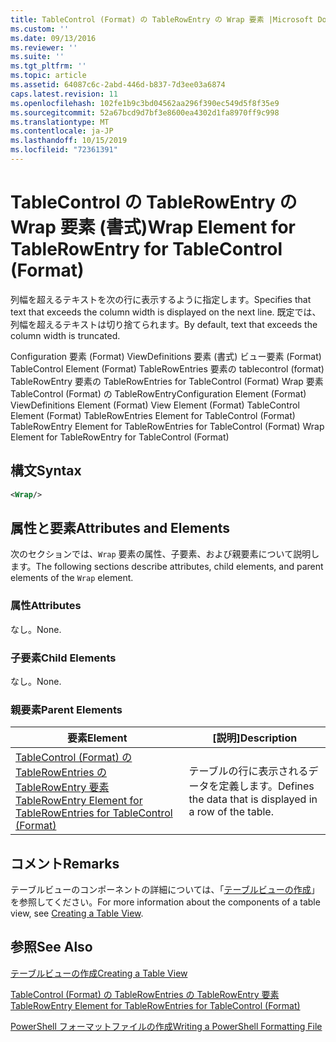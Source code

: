```yaml
---
title: TableControl (Format) の TableRowEntry の Wrap 要素 |Microsoft Docs
ms.custom: ''
ms.date: 09/13/2016
ms.reviewer: ''
ms.suite: ''
ms.tgt_pltfrm: ''
ms.topic: article
ms.assetid: 64087c6c-2abd-446d-b837-7d3ee03a6874
caps.latest.revision: 11
ms.openlocfilehash: 102fe1b9c3bd04562aa296f390ec549d5f8f35e9
ms.sourcegitcommit: 52a67bcd9d7bf3e8600ea4302d1fa8970ff9c998
ms.translationtype: MT
ms.contentlocale: ja-JP
ms.lasthandoff: 10/15/2019
ms.locfileid: "72361391"
---
```

# <a name="wrap-element-for-tablerowentry-for-tablecontrol--format"></a><span data-ttu-id="331ab-102">TableControl の TableRowEntry の Wrap 要素 (書式)</span><span class="sxs-lookup"><span data-stu-id="331ab-102">Wrap Element for TableRowEntry for TableControl  (Format)</span></span>

<span data-ttu-id="331ab-103">列幅を超えるテキストを次の行に表示するように指定します。</span><span class="sxs-lookup"><span data-stu-id="331ab-103">Specifies that text that exceeds the column width is displayed on the next line.</span></span> <span data-ttu-id="331ab-104">既定では、列幅を超えるテキストは切り捨てられます。</span><span class="sxs-lookup"><span data-stu-id="331ab-104">By default, text that exceeds the column width is truncated.</span></span>

<span data-ttu-id="331ab-105">Configuration 要素 (Format) ViewDefinitions 要素 (書式) ビュー要素 (Format) TableControl Element (Format) TableRowEntries 要素の tablecontrol (format) TableRowEntry 要素の TableRowEntries for TableControl (Format) Wrap 要素TableControl (Format) の TableRowEntry</span><span class="sxs-lookup"><span data-stu-id="331ab-105">Configuration Element (Format) ViewDefinitions Element (Format) View Element (Format) TableControl Element (Format) TableRowEntries Element for TableControl (Format) TableRowEntry Element for TableRowEntries for TableControl (Format) Wrap Element for TableRowEntry for TableControl (Format)</span></span>

## <a name="syntax"></a><span data-ttu-id="331ab-106">構文</span><span class="sxs-lookup"><span data-stu-id="331ab-106">Syntax</span></span>

```xml
<Wrap/>
```

## <a name="attributes-and-elements"></a><span data-ttu-id="331ab-107">属性と要素</span><span class="sxs-lookup"><span data-stu-id="331ab-107">Attributes and Elements</span></span>

<span data-ttu-id="331ab-108">次のセクションでは、`Wrap` 要素の属性、子要素、および親要素について説明します。</span><span class="sxs-lookup"><span data-stu-id="331ab-108">The following sections describe attributes, child elements, and parent elements of the `Wrap` element.</span></span>

### <a name="attributes"></a><span data-ttu-id="331ab-109">属性</span><span class="sxs-lookup"><span data-stu-id="331ab-109">Attributes</span></span>

<span data-ttu-id="331ab-110">なし。</span><span class="sxs-lookup"><span data-stu-id="331ab-110">None.</span></span>

### <a name="child-elements"></a><span data-ttu-id="331ab-111">子要素</span><span class="sxs-lookup"><span data-stu-id="331ab-111">Child Elements</span></span>

<span data-ttu-id="331ab-112">なし。</span><span class="sxs-lookup"><span data-stu-id="331ab-112">None.</span></span>

### <a name="parent-elements"></a><span data-ttu-id="331ab-113">親要素</span><span class="sxs-lookup"><span data-stu-id="331ab-113">Parent Elements</span></span>

|<span data-ttu-id="331ab-114">要素</span><span class="sxs-lookup"><span data-stu-id="331ab-114">Element</span></span>|<span data-ttu-id="331ab-115">[説明]</span><span class="sxs-lookup"><span data-stu-id="331ab-115">Description</span></span>|
|-------------|-----------------|
|[<span data-ttu-id="331ab-116">TableControl (Format) の TableRowEntries の TableRowEntry 要素</span><span class="sxs-lookup"><span data-stu-id="331ab-116">TableRowEntry Element for TableRowEntries for TableControl (Format)</span></span>](./tablerowentry-element-for-tablerowentries-for-tablecontrol-format.md)|<span data-ttu-id="331ab-117">テーブルの行に表示されるデータを定義します。</span><span class="sxs-lookup"><span data-stu-id="331ab-117">Defines the data that is displayed in a row of the table.</span></span>|

## <a name="remarks"></a><span data-ttu-id="331ab-118">コメント</span><span class="sxs-lookup"><span data-stu-id="331ab-118">Remarks</span></span>

<span data-ttu-id="331ab-119">テーブルビューのコンポーネントの詳細については、「[テーブルビューの作成](./creating-a-table-view.md)」を参照してください。</span><span class="sxs-lookup"><span data-stu-id="331ab-119">For more information about the components of a table view, see [Creating a Table View](./creating-a-table-view.md).</span></span>

## <a name="see-also"></a><span data-ttu-id="331ab-120">参照</span><span class="sxs-lookup"><span data-stu-id="331ab-120">See Also</span></span>

[<span data-ttu-id="331ab-121">テーブルビューの作成</span><span class="sxs-lookup"><span data-stu-id="331ab-121">Creating a Table View</span></span>](./creating-a-table-view.md)

[<span data-ttu-id="331ab-122">TableControl (Format) の TableRowEntries の TableRowEntry 要素</span><span class="sxs-lookup"><span data-stu-id="331ab-122">TableRowEntry Element for TableRowEntries for TableControl (Format)</span></span>](./tablerowentry-element-for-tablerowentries-for-tablecontrol-format.md)

[<span data-ttu-id="331ab-123">PowerShell フォーマットファイルの作成</span><span class="sxs-lookup"><span data-stu-id="331ab-123">Writing a PowerShell Formatting File</span></span>](./writing-a-powershell-formatting-file.md)

